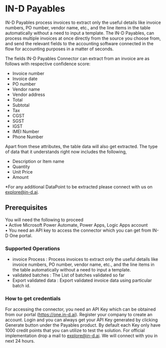 # IN-D Payables
IN-D Payables process invoices to extract only the useful details like invoice numbers, PO number, vendor name, etc., and the line items in the table automatically without a need to input a template. The IN-D Payables, can process multiple invoices at once directly from the source you choose from, and send the relevant fields to the accounting software connected in the flow for accounting purposes in a matter of seconds.

The fields IN-D Payables Connector can extract from an invoice are as follows with respective confidence score:
- Invoice number
- Invoice date
- PO number
- Vendor name
- Vendor address
- Total
- Subtotal
- Tax
- CGST
- SGST
- IGST
- IMEI Number
- Phone Number 

Apart from these attributes, the table data will also get extracted. The type of data that it understands right now includes the following,
- Description or Item name
- Quantity
- Unit Price
- Amount

*For any additional DataPoint to be extracted please connect with us on explore@in-d.ai.

## Prerequisites
You will need the following to proceed</br>
• Active Microsoft Power Automate, Power Apps, Logic Apps account</br>
• You need an API key to access the connector which you can get from IN-D One portal.

### Supported Operations
* invoice Process : Process invoices to extract only the useful details like invoice numbers, PO number, vendor name, etc., and the line items in the table automatically without a need to input a template.</br>
* validated batches : The List of batches validated so far</br>
* Export validated data : Export validated invoice data using particular batch id.

### How to get credentials
For accessing the connector, you need an API Key which can be obtained from our portal (https://one.in-d.ai). Register your company to create an account. Login and you can always get your API Key generated by clicking Generate button under the Payables product. By default each Key only have 1000 credit points that you can utilize to test the solution. For official implementation drop a mail to explore@in-d.ai. We will connect with you in next 24 hours.
